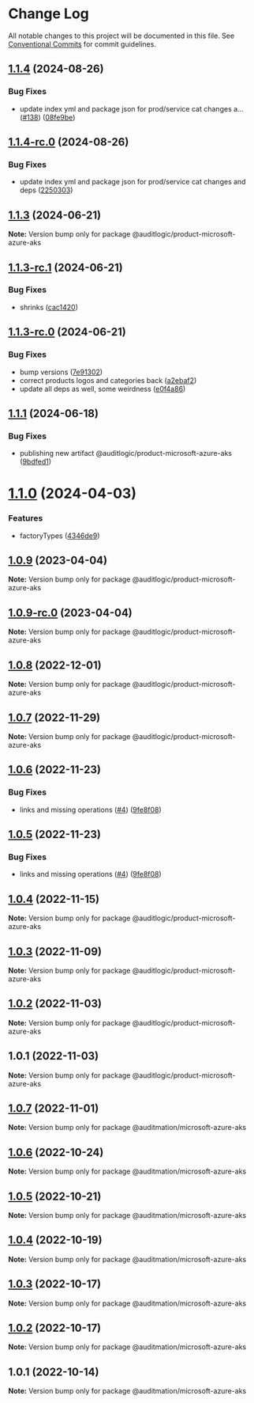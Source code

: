 # Change Log

All notable changes to this project will be documented in this file.
See [Conventional Commits](https://conventionalcommits.org) for commit guidelines.

## [1.1.4](https://github.com/auditlogic/product/compare/@auditlogic/product-microsoft-azure-aks@1.1.3...@auditlogic/product-microsoft-azure-aks@1.1.4) (2024-08-26)


### Bug Fixes

* update index yml and package json for prod/service cat changes a… ([#138](https://github.com/auditlogic/product/issues/138)) ([08fe9be](https://github.com/auditlogic/product/commit/08fe9beb1c8457462a19bc69caa02e6212d97e1a))





## [1.1.4-rc.0](https://github.com/auditlogic/product/compare/@auditlogic/product-microsoft-azure-aks@1.1.3...@auditlogic/product-microsoft-azure-aks@1.1.4-rc.0) (2024-08-26)


### Bug Fixes

* update index yml and package json for prod/service cat changes and deps ([2250303](https://github.com/auditlogic/product/commit/225030363a363608240135b7ebed386b28f01e4b))





## [1.1.3](https://github.com/auditlogic/product/compare/@auditlogic/product-microsoft-azure-aks@1.1.3-rc.1...@auditlogic/product-microsoft-azure-aks@1.1.3) (2024-06-21)

**Note:** Version bump only for package @auditlogic/product-microsoft-azure-aks





## [1.1.3-rc.1](https://github.com/auditlogic/product/compare/@auditlogic/product-microsoft-azure-aks@1.1.3-rc.0...@auditlogic/product-microsoft-azure-aks@1.1.3-rc.1) (2024-06-21)


### Bug Fixes

* shrinks ([cac1420](https://github.com/auditlogic/product/commit/cac14200fefcd8183ab69fe89a47bd3f70f563e9))





## [1.1.3-rc.0](https://github.com/auditlogic/product/compare/@auditlogic/product-microsoft-azure-aks@1.1.1...@auditlogic/product-microsoft-azure-aks@1.1.3-rc.0) (2024-06-21)


### Bug Fixes

* bump versions ([7e91302](https://github.com/auditlogic/product/commit/7e913023b8b312150ed7762c32fbbe616be71de5))
* correct products logos and categories back ([a2ebaf2](https://github.com/auditlogic/product/commit/a2ebaf2efe8e232e6ff22c774c456048771f9469))
* update all deps as well, some weirdness ([e0f4a86](https://github.com/auditlogic/product/commit/e0f4a864714e2d3de6bbf3da014d5312fe53be2f))





## [1.1.1](https://github.com/auditlogic/product/compare/@auditlogic/product-microsoft-azure-aks@1.1.0...@auditlogic/product-microsoft-azure-aks@1.1.1) (2024-06-18)


### Bug Fixes

* publishing new artifact @auditlogic/product-microsoft-azure-aks ([9bdfed1](https://github.com/auditlogic/product/commit/9bdfed1c5474e63cac7b732170eb44bb40956533))





# [1.1.0](https://github.com/auditlogic/product/compare/@auditlogic/product-microsoft-azure-aks@1.0.9...@auditlogic/product-microsoft-azure-aks@1.1.0) (2024-04-03)


### Features

* factoryTypes ([4346de9](https://github.com/auditlogic/product/commit/4346de92693aee892fccf725338ffc7b80ab182b))





## [1.0.9](https://github.com/auditlogic/product/compare/@auditlogic/product-microsoft-azure-aks@1.0.8...@auditlogic/product-microsoft-azure-aks@1.0.9) (2023-04-04)

**Note:** Version bump only for package @auditlogic/product-microsoft-azure-aks





## [1.0.9-rc.0](https://github.com/auditlogic/product/compare/@auditlogic/product-microsoft-azure-aks@1.0.8...@auditlogic/product-microsoft-azure-aks@1.0.9-rc.0) (2023-04-04)

**Note:** Version bump only for package @auditlogic/product-microsoft-azure-aks





## [1.0.8](https://github.com/auditlogic/product/compare/@auditlogic/product-microsoft-azure-aks@1.0.7...@auditlogic/product-microsoft-azure-aks@1.0.8) (2022-12-01)

**Note:** Version bump only for package @auditlogic/product-microsoft-azure-aks





## [1.0.7](https://github.com/auditlogic/product/compare/@auditlogic/product-microsoft-azure-aks@1.0.6...@auditlogic/product-microsoft-azure-aks@1.0.7) (2022-11-29)

**Note:** Version bump only for package @auditlogic/product-microsoft-azure-aks





## [1.0.6](https://github.com/auditlogic/product/compare/@auditlogic/product-microsoft-azure-aks@1.0.4...@auditlogic/product-microsoft-azure-aks@1.0.6) (2022-11-23)


### Bug Fixes

* links and missing operations ([#4](https://github.com/auditlogic/product/issues/4)) ([9fe8f08](https://github.com/auditlogic/product/commit/9fe8f08fe7c57fdb79f991ac35bd6ac2e7dcad38))





## [1.0.5](https://github.com/auditlogic/product/compare/@auditlogic/product-microsoft-azure-aks@1.0.4...@auditlogic/product-microsoft-azure-aks@1.0.5) (2022-11-23)


### Bug Fixes

* links and missing operations ([#4](https://github.com/auditlogic/product/issues/4)) ([9fe8f08](https://github.com/auditlogic/product/commit/9fe8f08fe7c57fdb79f991ac35bd6ac2e7dcad38))





## [1.0.4](https://github.com/auditlogic/product/compare/@auditlogic/product-microsoft-azure-aks@1.0.3...@auditlogic/product-microsoft-azure-aks@1.0.4) (2022-11-15)

**Note:** Version bump only for package @auditlogic/product-microsoft-azure-aks





## [1.0.3](https://github.com/auditlogic/product/compare/@auditlogic/product-microsoft-azure-aks@1.0.2...@auditlogic/product-microsoft-azure-aks@1.0.3) (2022-11-09)

**Note:** Version bump only for package @auditlogic/product-microsoft-azure-aks





## [1.0.2](https://github.com/auditlogic/product/compare/@auditlogic/product-microsoft-azure-aks@1.0.1...@auditlogic/product-microsoft-azure-aks@1.0.2) (2022-11-03)

**Note:** Version bump only for package @auditlogic/product-microsoft-azure-aks





## 1.0.1 (2022-11-03)

**Note:** Version bump only for package @auditlogic/product-microsoft-azure-aks





## [1.0.7](https://github.com/auditmation/store-content/compare/@auditmation/microsoft-azure-aks@1.0.6...@auditmation/microsoft-azure-aks@1.0.7) (2022-11-01)

**Note:** Version bump only for package @auditmation/microsoft-azure-aks





## [1.0.6](https://github.com/auditmation/store-content/compare/@auditmation/microsoft-azure-aks@1.0.5...@auditmation/microsoft-azure-aks@1.0.6) (2022-10-24)

**Note:** Version bump only for package @auditmation/microsoft-azure-aks





## [1.0.5](https://github.com/auditmation/store-content/compare/@auditmation/microsoft-azure-aks@1.0.4...@auditmation/microsoft-azure-aks@1.0.5) (2022-10-21)

**Note:** Version bump only for package @auditmation/microsoft-azure-aks





## [1.0.4](https://github.com/auditmation/store-content/compare/@auditmation/microsoft-azure-aks@1.0.3...@auditmation/microsoft-azure-aks@1.0.4) (2022-10-19)

**Note:** Version bump only for package @auditmation/microsoft-azure-aks





## [1.0.3](https://github.com/auditmation/store-content/compare/@auditmation/microsoft-azure-aks@1.0.2...@auditmation/microsoft-azure-aks@1.0.3) (2022-10-17)

**Note:** Version bump only for package @auditmation/microsoft-azure-aks





## [1.0.2](https://github.com/auditmation/store-content/compare/@auditmation/microsoft-azure-aks@1.0.1...@auditmation/microsoft-azure-aks@1.0.2) (2022-10-17)

**Note:** Version bump only for package @auditmation/microsoft-azure-aks





## 1.0.1 (2022-10-14)

**Note:** Version bump only for package @auditmation/microsoft-azure-aks
